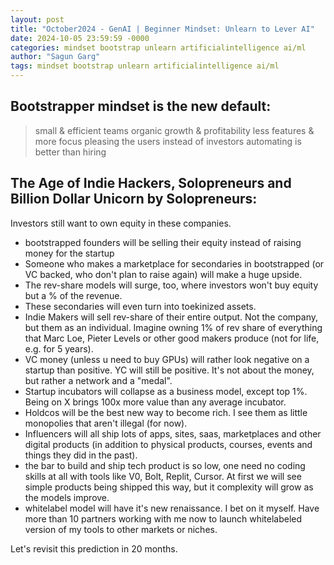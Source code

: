 ```yaml
---
layout: post
title: "October2024 - GenAI | Beginner Mindset: Unlearn to Lever AI"
date: 2024-10-05 23:59:59 -0000
categories: mindset bootstrap unlearn artificialintelligence ai/ml
author: "Sagun Garg"
tags: mindset bootstrap unlearn artificialintelligence ai/ml
---
```


## Bootstrapper mindset is the new default:
> small & efficient teams
> organic growth & profitability
> less features & more focus
> pleasing the users instead of investors 
> automating is better than hiring

## The Age of Indie Hackers, Solopreneurs and Billion Dollar Unicorn by Solopreneurs:
Investors still want to own equity in these companies.
- bootstrapped founders will be selling their equity instead of raising money for the startup
- Someone who makes a marketplace for secondaries in bootstrapped (or VC backed, who don't plan to raise again) will make a huge upside.
- The rev-share models will surge, too, where investors won't buy equity but a % of the revenue.
- These secondaries will even turn into toekinized assets.
- Indie Makers will sell rev-share of their entire output. Not the company, but them as an individual. Imagine owning 1% of rev share of everything that Marc Loe, Pieter Levels or other good makers produce (not for life, e.g. for 5 years).
- VC money (unless u need to buy GPUs) will rather look negative on a startup than positive. YC will still be positive. It's not about the money, but rather a network and a "medal".
- Startup incubators will collapse as a business model, except top 1%. Being on X brings 100x more value than any average incubator.
- Holdcos will be the best new way to become rich.
I see them as little monopolies that aren't illegal (for now).
- Influencers will all ship lots of apps, sites, saas, marketplaces and other digital products (in addition to physical products, courses, events and things they did in the past).
- the bar to build and ship tech product is so low, one need no coding skills at all with tools like V0, Bolt, Replit, Cursor. At first we will see simple products being shipped this way, but it complexity will grow as the models improve.
- whitelabel model will have it's new renaissance. I bet on it myself. Have more than 10 partners working with me now to launch whitelabeled version of my tools to other markets or niches. 

Let's revisit this prediction in 20 months.
